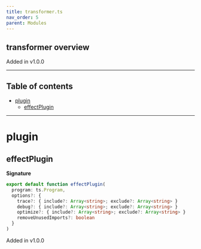 ```yaml
---
title: transformer.ts
nav_order: 5
parent: Modules
---
```


## transformer overview

Added in v1.0.0

---

<h2 class="text-delta">Table of contents</h2>

- [plugin](#plugin)
  - [effectPlugin](#effectplugin)

---

# plugin

## effectPlugin

**Signature**

```ts
export default function effectPlugin(
  program: ts.Program,
  options?: {
    trace?: { include?: Array<string>; exclude?: Array<string> }
    debug?: { include?: Array<string>; exclude?: Array<string> }
    optimize?: { include?: Array<string>; exclude?: Array<string> }
    removeUnusedImports?: boolean
  }
)
```

Added in v1.0.0
